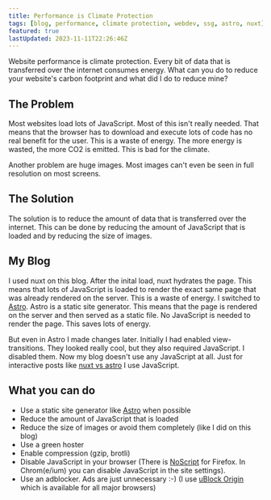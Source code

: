 ```yaml
---
title: Performance is Climate Protection
tags: [blog, performance, climate protection, webdev, ssg, astro, nuxt]
featured: true
lastUpdated: 2023-11-11T22:26:46Z
---
```


Website performance is climate protection. Every bit of data that is transferred over the internet consumes energy. What can you do to reduce your website's carbon footprint and what did I do to reduce mine?

## The Problem

Most websites load lots of JavaScript. Most of this isn't really needed. That means that the browser has to download and execute lots of code has no real benefit for the user. This is a waste of energy. The more energy is wasted, the more CO2 is emitted. This is bad for the climate.

Another problem are huge images. Most images can't even be seen in full resolution on most screens.

## The Solution

The solution is to reduce the amount of data that is transferred over the internet. This can be done by reducing the amount of JavaScript that is loaded and by reducing the size of images.

## My Blog

I used nuxt on this blog. After the inital load, nuxt hydrates the page. This means that lots of JavaScript is loaded to render the exact same page that was already rendered on the server. This is a waste of energy. I switched to [Astro](https://astro.build/). Astro is a static site generator. This means that the page is rendered on the server and then served as a static file. No JavaScript is needed to render the page. This saves lots of energy.

But even in Astro I made changes later. Initially I had enabled view-transitions. They looked really cool, but they also required JavaScript. I disabled them. Now my blog doesn't use any JavaScript at all. Just for interactive posts like [nuxt vs astro](/posts/nuxt-vs-astro) I use JavaScript.

## What you can do

- Use a static site generator like [Astro](https://astro.build/) when possible
- Reduce the amount of JavaScript that is loaded
- Reduce the size of images or avoid them completely (like I did on this blog)
- Use a green hoster
- Enable compression (gzip, brotli)
- Disable JavaScript in your browser (There is [NoScript](https://addons.mozilla.org/en-US/firefox/addon/noscript/) for Firefox. In Chrom(e/ium) you can disable JavaScript in the site settings).
- Use an adblocker. Ads are just unnecessary :-) (I use [uBlock Origin](https://ublockorigin.com/) which is available for all major browsers)
